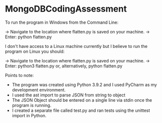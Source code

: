 # MongoDBCodingAssessment
 
To run the program in Windows from the Command Line: 

-> Navigate to the location where flatten.py is saved on your machine.
-> Enter: python flatten.py


I don't have access to a Linux machine currently but I believe to run the program on Linux you should:

-> Navigate to the location where flatten.py is saved on your machine.
-> Enter: python3 flatten.py or, alternatively, python flatten.py


Points to note: 
* The program was created using Python 3.9.2 and I used PyCharm as my development environment.
* I used the ast import to parse JSON from string to object 
* The JSON Object should be entered on a single line via stdin once the program is running.
* I created a separate file called test.py and ran tests using the unittest import in Python. 